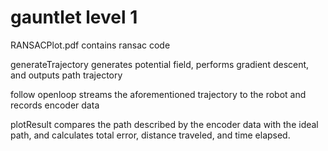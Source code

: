 # gauntlet level 1


RANSACPlot.pdf contains ransac code


generateTrajectory generates potential field, performs gradient descent, and outputs path trajectory

follow openloop streams the aforementioned trajectory to the robot and records encoder data

plotResult compares the path described by the encoder data with the ideal path, and calculates total error, distance traveled, and time elapsed. 
